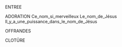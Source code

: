 ENTREE

ADORATION
Ce_nom_si_merveilleux
Le_nom_de_Jésus
Il_y_a_une_puissance_dans_le_nom_de_Jésus

OFFRANDES

CLOTÛRE
